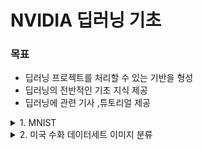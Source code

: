 # NVIDIA 딥러닝 기초

### 목표
- 딥러닝 프로젝트를 처리할 수 있는 기반을 형성
- 딥러닝의 전반적인 기초 지식 제공
- 딥러닝에 관련 기사 ,튜토리얼 제공

<details>
<summary> 1. MNIST </summary>
<div markdown="1">  

Google의 Tensorflow를 이용하여 MNIST데이터를 다운받아서 실습진행

```python
import matplotlib.pyplot as plt
from tensorflow.keras.datasets import mnist
```
다운받은 MNIST 데이터를 각각 나눠준다 
- 학습 데이터
- 학습 정답데이터
- 검증 데이터
- 검증 정답데이터 

이렇게 총 4개의 데이터로 나눠 준 후 각각 확인해보면
학습 데이터의 크기는 총 6만장이며 28x28픽셀로 되어있고 검증 데이터의 크기는 1만장이며 마찬가지로 28x28픽셀이다 현재 unit8의 정수형 데이터 타입을 가지고있으며 각각의 이미지는 최소 0~ 최대 255의 값들이 저장되어있는걸 확인할 수 있다.  
첫번째 학습데이터의 정보를 출력해보면 5의 흑백 이미지를 확인 할 수 있다. 이 값이 5인지 확인하고 싶다면 학습데이터의 정답값이 들어있는 y_train을 출력함으로서 확인이 가능하다.


```python
(x_train, y_train), (x_valid, y_valid) = mnist.load_data()
print(x_train.shape)
print(x_valid.shape)
print(x_train.dtype)
print(x_train.min())
print(x_train.max())
print(x_train[0])


image = x_train[0]
plt.imshow(image, cmap='gray')
y_train[0]
```

2차원의 이미지 파일(28X28)을 784의 1차원 벡터로 평탄화 해준 이후에 각각의 픽셀값들을 0부터 1의 부동소수점으로 정규화해준뒤 다시 확인해보면 0~1의 사이에서 값들이 형성되어있는걸 볼 수 있다.

```python
x_train = x_train.reshape(60000, 784)
x_valid = x_valid.reshape(10000, 784)
x_train.shape
x_train[0]
x_train = x_train / 255
x_valid = x_valid / 255 
print(x_train.dtype)
print(x_train.min())
print(x_train.max())
```

0~부터 9까지의 숫자를 레이블해야하는데 이 때 케라스에서 제공해주는 함수를 이용하여 쉽게 범주를 레이블이 가능하다. 학습데이터와 검증데이터 모두 10개의 클래스로 레이블을 하고 값을 확인해보면 각각의 클래스에 맞게 자동으로 되어있다.

```python
import tensorflow.keras as keras
num_categories = 10

y_train = keras.utils.to_categorical(y_train, num_categories)
y_valid = keras.utils.to_categorical(y_valid, num_categories)
y_train[0:9]
```

모델생성을 하기위해서 케라스에서 제공해주는 함수를 이용한다. 현재 레이어의 값을 다음레이어에 영향을 주기위해서 Dense를 이용한다 최초 모델의 레이어를 생성할때는 모델의 Input값을 알려줘야 하므로 784을 인자로 넣어준다 활성화 함수로는 relu를 이용했다. relu는 일반적으로는 가장 효율이 좋다 그 이후 마지막 레이어에서는 10개의 클래스를 분류하므로  softmax함수를 이용하여 확률값으로 내보낸다. 이 때 model.summay()함수를 이용하여 현재 만든 모델에 대해 시각적으로 확인할 수 있다. 마지막으로 모델의 손실함수를 설정해준다 이때 분류모델에서 사용하는 크로스엔트로피를 사용하였다.

```python
from tensorflow.keras.models import Sequential
from tensorflow.keras.layers import Dense

model = Sequential()
model.add(Dense(units=512, activation='relu', input_shape=(784,)))
model.add(Dense(units = 512, activation='relu'))
model.add(Dense(units = 10, activation='softmax'))
model.summary()
model.compile(loss='categorical_crossentropy', metrics=['accuracy'])
```

### 결과 : 이제 현재 학습데이터와 라벨, 검증데이터와 라벨을 이용하여 총 5번의 epochs동안 학습을 진행 후 확인을 해보면 100퍼의 가까운 정확도에 모델이 나온것을 확인할 수 있다.

```python
history = model.fit(
    x_train, y_train, epochs=5, verbose=1, validation_data=(x_valid, y_valid)
)
```
</div>
</details>

<details>
<summary> 2. 미국 수화 데이터세트 이미지 분류 </summary>
<div markdown="1">  

캐글에서 제공해주는 미국 수화 데이터세트를 이용하여 모델을 트레이닝한다

csv파일을 로드하기위해서 pands 라이브러리를 이용한 후 각각의 데이터들의 값들을 확인해보면 각 label값  이미지의 픽셀값을 나타내고있다. 학습 데이터라벨과 검증 데이터 라벨의 값을 가져온 뒤 삭제해주고 학습 데이터와 검증 데이터의 값을 넣어준다. 이후 확인해보면  트레이닝을 위한 각각 784개 픽셀을 포함하는 27,455개의 이미지와 검증을 위해서는 7,172개의 이미지와 라벨이 있는걸 확인 할 수 있다.
[https://www.kaggle.com/code/emilyjiminroh/cnn-sign-language-mnist-eng-kor/data]

```python
import pandas as pd
train_df = pd.read_csv("/content/sign_mnist_train.csv")
valid_df = pd.read_csv("/content/sign_mnist_valid.csv")
print(train_df.head())
y_train = train_df['label']
y_valid = valid_df['label']
del train_df['label']
del valid_df['label']
x_train = train_df.values
x_valid = valid_df.values
print(x_train.shape)
print(y_train.shape)
print(x_valid.shape)
print(y_valid.shape)
```

현재 저장된 값들의 데이터를 한번 시각화를 하기 위해서 1차원 데이터를 다시 2차원의 28X28의로 reshape해준다 이 후 20개의 수화이미지를 확인해본 결과이다.

```python
import matplotlib.pyplot as plt
plt.figure(figsize=(40,40))

num_images = 20
for i in range(num_images):
    row = x_train[i]
    label = y_train[i]
    
    image = row.reshape(28,28)
    plt.subplot(1, num_images, i+1)
    plt.title(label, fontdict={'fontsize': 30})
    plt.axis('off')
    plt.imshow(image, cmap='gray')
```

1번 MNIST 실습에서 했던거와 마찬가지로 데이터를 로드 이후 
1. 0 ~ 255의 값을 0 ~ 1의 부동소수점으로 정규화
2. 총 24개의 레이블로 범주 인코딩
3. 모델 생성 
- 활성화 함수로는 relu 사용 첫 레이어는 input값 지정
- 활성화 함수로 relu 사용 이후 자동으로 input값이 지정되어있음
- 분류를 위해서 softmax로 각각 클래스별로 확률값 반환
4. 모델 확인
5. 모델 컴파일 
- 분류모델의 손실함수 크로스엔트로피 사용
6. 모델 학습
- 총 20 eopchs만큼 학습

```python
import tensorflow.keras as keras
from tensorflow.keras.models import Sequential
from tensorflow.keras.layers import Dense

x_train = x_train / 255
x_valid = x_valid / 255
print(x_train.min())
print(x_train.max())

num_classes = 24
y_train = keras.utils.to_categorical(y_train, num_classes)
y_valid = keras.utils.to_categorical(y_valid, num_classes)

model = Sequential()
model.add(Dense(units = 512, activation='relu', input_shape=(784,)))
model.add(Dense(units = 512, activation='relu'))
model.add(Dense(units = num_classes, activation='softmax'))
model.summary()

model.compile(loss='categorical_crossentropy', metrics=['accuracy'])

model.fit(x_train, y_train, epochs=20, verbose=1, validation_data=(x_valid, y_valid))
```
### 결과 : 결과값을 확인해보면 학습데이터로는 높은 정확도가 나왔지만 실제 검증데이터의 정확도는 그에 비해 낮은편이다 예측결과는 높지만 실제 결과값의 정확도가 낮은 과적합의 문제가 발생한걸 확인해 볼 수 있었다.


</div>
</details>



<!-- 
<details>
<summary>  </summary>
<div markdown="1">  


</div>
</details> -->